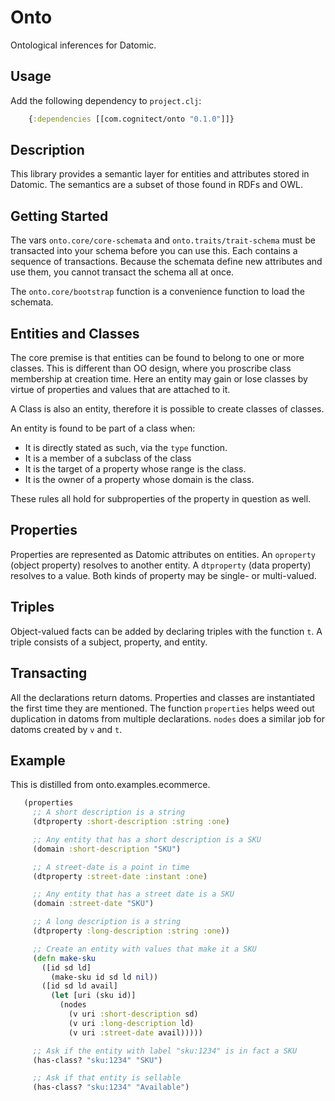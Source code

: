 # Onto

Ontological inferences for Datomic.

## Usage

Add the following dependency to `project.clj`:

```clojure
    {:dependencies [[com.cognitect/onto "0.1.0"]]}
```

## Description

This library provides a semantic layer for entities and attributes
stored in Datomic. The semantics are a subset of those found in RDFs
and OWL.

## Getting Started

The vars `onto.core/core-schemata` and `onto.traits/trait-schema` must
be transacted into your schema before you can use this. Each contains
a sequence of transactions. Because the schemata define new attributes
and use them, you cannot transact the schema all at once.

The `onto.core/bootstrap` function is a convenience function to load
the schemata.

## Entities and Classes

The core premise is that entities can be found to belong to one or
more classes. This is different than OO design, where you proscribe
class membership at creation time. Here an entity may gain or lose
classes by virtue of properties and values that are attached to it.

A Class is also an entity, therefore it is possible to create classes
of classes.

An entity is found to be part of a class when:

   * It is directly stated as such, via the `type` function.
   * It is a member of a subclass of the class
   * It is the target of a property whose range is the class.
   * It is the owner of a property whose domain is the class.

These rules all hold for subproperties of the property in question as
well.

## Properties

Properties are represented as Datomic attributes on entities. An
`oproperty` (object property) resolves to another entity. A
`dtproperty` (data property) resolves to a value. Both kinds of
property may be single- or multi-valued.

## Triples

Object-valued facts can be added by declaring triples with the
function `t`. A triple consists of a subject, property, and entity.

## Transacting

All the declarations return datoms. Properties and classes are
instantiated the first time they are mentioned. The function
`properties` helps weed out duplication in datoms from multiple
declarations. `nodes` does a similar job for datoms created by `v` and
`t`.

## Example

This is distilled from onto.examples.ecommerce.

```clojure
   (properties
     ;; A short description is a string
     (dtproperty :short-description :string :one)

     ;; Any entity that has a short description is a SKU
     (domain :short-description "SKU")

     ;; A street-date is a point in time
     (dtproperty :street-date :instant :one)

     ;; Any entity that has a street date is a SKU
     (domain :street-date "SKU")

     ;; A long description is a string
     (dtproperty :long-description :string :one))

     ;; Create an entity with values that make it a SKU
     (defn make-sku
       ([id sd ld]
         (make-sku id sd ld nil))
       ([id sd ld avail]
         (let [uri (sku id)]
           (nodes
             (v uri :short-description sd)
             (v uri :long-description ld)
             (v uri :street-date avail)))))

     ;; Ask if the entity with label "sku:1234" is in fact a SKU
     (has-class? "sku:1234" "SKU")

     ;; Ask if that entity is sellable
     (has-class? "sku:1234" "Available")
```
